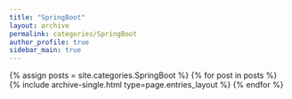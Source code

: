 ```yaml
---
title: "SpringBoot"
layout: archive
permalink: categories/SpringBoot
author_profile: true
sidebar_main: true
---
```



{% assign posts = site.categories.SpringBoot %}
{% for post in posts %} {% include archive-single.html type=page.entries_layout %} {% endfor %}